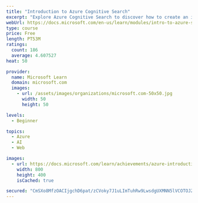 ```yaml
---
title: "Introduction to Azure Cognitive Search"
excerpt: "Explore Azure Cognitive Search to discover how to create an index, import data, and query the index for better search results."
webUrl: https://docs.microsoft.com/en-us/learn/modules/intro-to-azure-search/
type: course
price: Free
length: PT53M
ratings:
  count: 186
  average: 4.607527
heat: 50

provider:
  name: Microsoft Learn
  domain: microsoft.com
  images:
    - url: /assets/images/organizations/microsoft.com-50x50.jpg
      width: 50
      height: 50

levels:
  - Beginner

topics:
  - Azure
  - AI
  - Web

images:
  - url: https://docs.microsoft.com/learn/achievements/azure-introduction-to-azure-search-social.png
    width: 800
    height: 400
    isCached: true

secured: "CmSXo8MfzOACIjgchD6pat/zCVoky7J1uLImTuhRw9LwsdgUXMNN5lVCOTOJZSVx9YvkLq1y8BlLapkatiYW2fR2EahJ68RikwkjqNndFqo4AiqzcO16iSZkTvnSTai/MheffOqYQb2SYDnlUdwFi22PkeWHcB7WniRhULrw+okPn7bylM3+NWlIX7+SjLk2QhiX53GVWIpWCn2DArXZCYzXHtDnYQCwWbAyJMK/QpiKkIaiR/JuXEjz8GePD+mwjF9SrXx+sYVQTcgw5EaklAW+DEy6VyGI135XrRSsIkxaDA34iNeJDlENoZ4hrONOVOIXnrdZz7r0YT5N2ZnCoZJQ/4YNK9SlAt8VMa3/m+5kR0vMtNjqjMF2rlpKtnYdR8KzH0wumdyZZ9fYvoNdsS/eMeVEq1mU0Z/cGhZRKG0=;V5hHi+SaFdr9IMv/D+RcUA=="
---
```


